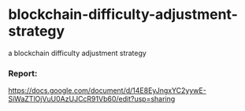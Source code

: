 # blockchain-difficulty-adjustment-strategy
 a blockchain difficulty adjustment strategy

### Report:

https://docs.google.com/document/d/14E8EyJngxYC2yywE-SiWaZTlOjVuU0AzUJCcR91Vb60/edit?usp=sharing